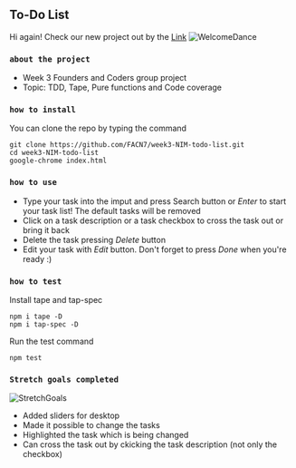 ## To-Do List

Hi again!
Check our new project out by the [Link](https://facn7.github.io/week3-NIM-todo-list/)
![WelcomeDance](https://media.giphy.com/media/3o7TKDEhaHWJpBs2Xu/giphy.gif)

### `about the project`

* Week 3 Founders and Coders group project
* Topic: TDD, Tape, Pure functions and Code coverage

### `how to install`

You can clone the repo by typing the command

```console
git clone https://github.com/FACN7/week3-NIM-todo-list.git
cd week3-NIM-todo-list
google-chrome index.html
```

### `how to use`

* Type your task into the imput and press Search button or _Enter_ to start your task list! The default tasks will be removed
* Click on a task description or a task checkbox to cross the task out or bring it back
* Delete the task pressing _Delete_ button
* Edit your task with _Edit_ button. Don't forget to press _Done_ when you're ready :)

### `how to test`

Install tape and tap-spec

```console
npm i tape -D
npm i tap-spec -D
```

Run the test command

```console
npm test
```

### `Stretch goals completed`

![StretchGoals](https://media.giphy.com/media/l4EpblDY4msVtKAOk/giphy.gif)

* Added sliders for desktop
* Made it possible to change the tasks
* Highlighted the task which is being changed
* Can cross the task out by ckicking the task description (not only the checkbox)
